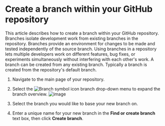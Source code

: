 
# Create a branch within your GitHub repository

This article describes how to create a branch within your GitHub repository. Branches isolate development work from existing branches in the repository. Branches provide an environment for changes to be made and tested independently of the source branch. Using branches in a repository lets multiple developers work on different features, bug fixes, or experiments simultaneously without interfering with each other's work. A branch can be created from any existing branch. Typically a branch is created from the repository's default branch.


1. Navigate to the main page of your repository.
2. Select the ![Branch symbol icon](https://github.com/kimyaBuckner/Technical-Writing-Portfolio/assets/7422907/86a3cb60-3afc-48c3-a011-02857ded30fe) branch drop-down menu to expand the branch overview.
![image](https://github.com/kimyaBuckner/Technical-Writing-Portfolio/assets/7422907/fb0e9ded-1cb6-422c-b087-52deb5947a44=50x50)



4. Select the branch you would like to base your new branch on.
5. Enter a unique name for your new branch in the **Find or create branch** text box, then click **Create branch**.
